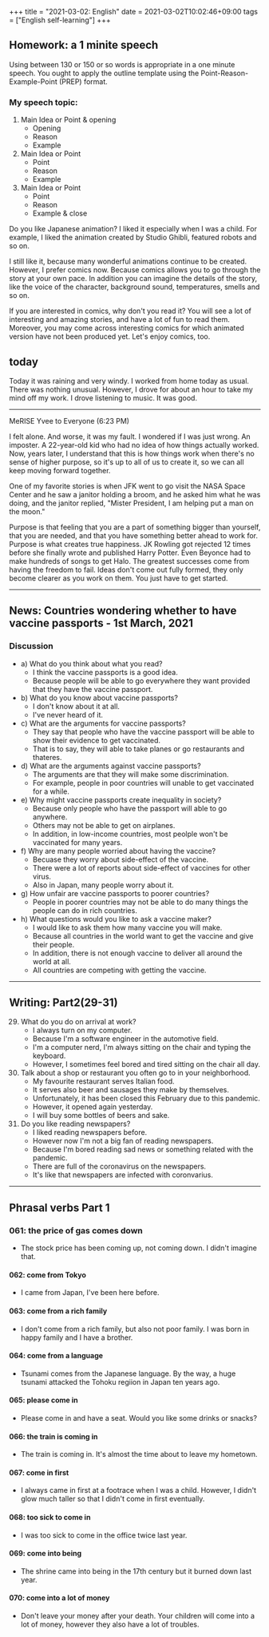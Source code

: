 +++
title =  "2021-03-02: English"
date = 2021-03-02T10:02:46+09:00
tags = ["English self-learning"]
+++

## Homework: a 1 minite speech

Using between 130 or 150 or so words is appropriate in a one minute speech.
You ought to apply the outline template using the Point-Reason-Example-Point (PREP) format.

### My speech topic:

1. Main Idea or Point & opening
    + Opening
    + Reason
    + Example
2. Main Idea or Point
    + Point
    + Reason
    + Example
3. Main Idea or Point
    + Point
    + Reason
    + Example & close

Do you like Japanese animation?
I liked it especially when I was a child.
For example, I liked the animation created by Studio Ghibli, featured robots and so on.

I still like it, because many wonderful animations continue to be created.
However, I prefer comics now.
Because comics allows you to go through the story at your own pace.
In addition you can imagine the details of the story, like the voice of the character, background sound, temperatures, smells and so on.

If you are interested in comics, why don't you read it?
You will see a lot of interesting and amazing stories,
and have a lot of fun to read them.
Moreover, you may come across interesting comics for which animated version have not been produced yet.
Let's enjoy comics, too.

## today

Today it was raining and very windy.
I worked from home today as usual.
There was nothing unusual.
However, I drove for about an hour to take my mind off my work.
I drove listening to music.
It was good.

- - -

MeRISE Yvee to Everyone (6:23 PM)

I felt alone.
And worse,
it was my fault.
I wondered if I was just wrong.
An imposter.
A 22-year-old kid who had no idea of how things actually worked.
Now, years later, I understand that this is how things work
when there's no sense of higher purpose,
so it's up to all of us to create it,
so we can all keep moving forward together.

One of my favorite stories is
when JFK went to go visit the NASA Space Center and he saw a janitor
holding a broom, and he asked him what he was doing, and the janitor replied,
"Mister President, I am helping put a man on the moon."

Purpose is that feeling that you are a part of something bigger than yourself,
that you are needed, and that you have something better ahead to work for.
Purpose is what creates true happiness.
JK Rowling got rejected 12 times before she finally wrote and published Harry Potter.
Even Beyonce had to make hundreds of songs to get Halo.
The greatest successes come from having the freedom to fail.
Ideas don't come out fully formed, they only become clearer as you work on them.
You just have to get started.

- - -

## News: Countries wondering whether to have vaccine passports - 1st March, 2021

### Discussion

* a) What do you think about what you read?
    - I think the vaccine passports is a good idea.
    - Because people will be able to go everywhere they want provided that they have the vaccine passport.
* b) What do you know about vaccine passports?
    - I don't know about it at all.
    - I've never heard of it.
* c) What are the arguments for vaccine passports?
    - They say that people who have the vaccine passport will be able to show their evidence to get vaccinated.
    - That is to say, they will able to take planes or go restaurants and thateres.
* d) What are the arguments against vaccine passports?
    - The arguments are that they will make some discrimination.
    - For example, people in poor countries will unable to get vaccinated for a while.
* e) Why might vaccine passports create inequality in society?
    - Because only people who have the passport will able to go anywhere.
    - Others may not be able to get on airplanes.
    - In addition, in low-income countries, most peolple won't be vaccinated for many years.
* f) Why are many people worried about having the vaccine?
    - Becuase they worry about side-effect of the vaccine.
    - There were a lot of reports about side-effect of vaccines for other virus.
    - Also in Japan, many people worry about it.
* g) How unfair are vaccine passports to poorer countries?
    - People in poorer countries may not be able to do many things the people can do in rich countries.
* h) What questions would you like to ask a vaccine maker?
    - I would like to ask them how many vaccine you will make.
    - Because all countries in the world want to get the vaccine and give their people.
    - In addition, there is not enough vaccine to deliver all around the world at all.
    - All countries are competing with getting the vaccine.

- - -

## Writing: Part2(29-31)

29. What do you do on arrival at work?
    - I always turn on my computer.
    - Because I'm a software engineer in the automotive field.
    - I'm a computer nerd, I'm always sitting on the chair and typing the keyboard.
    - However, I sometimes feel bored and tired sitting on the chair all day.
30. Talk about a shop or restaurant you often go to in your neighborhood.
    - My favourite restaurant serves Italian food.
    - It serves also beer and sausages they make by themselves.
    - Unfortunately, it has been closed this February due to this pandemic.
    - However, it opened again yesterday.
    - I will buy some bottles of beers and sake.
31. Do you like reading newspapers?
    - I liked reading newspapers before.
    - However now I'm not a big fan of reading newspapers.
    - Because I'm bored reading sad news or something related with the pandemic.
    - There are full of the coronavirus on the newspapers.
    - It's like that newspapers are infected with coronvarius.

- - -

## Phrasal verbs Part 1

### 061: the price of gas **comes down**

* The stock price has been coming up, not coming down.
    I didn't imagine that.

#### 062: **come from** Tokyo

* I came from Japan, I've been here before.

#### 063: **come from** a rich family

* I don't come from a rich family, but also not poor family.
    I was born in happy family and I have a brother.

#### 064: **come from** a language

* Tsunami comes from the Japanese language.
    By the way, a huge tsunami attacked the Tohoku regiion in Japan ten years ago.

#### 065: please **come in**

* Please come in and have a seat.
    Would you like some drinks or snacks?

#### 066: the train is **coming in**

* The train is coming in. It's almost the time about to leave my hometown.

#### 067: **come in** first

* I always came in first at a footrace when I was a child.
    However, I didn't glow much taller so that I didn't come in first eventually.

#### 068: too sick to **come in**

* I was too sick to come in the office twice last year.

#### 069: **come into** being

* The shrine came into being in the 17th century but it burned down last year.

#### 070: **come into** a lot of money

* Don't leave your money after your death.
    Your children will come into a lot of money, however they also have a lot of troubles.
